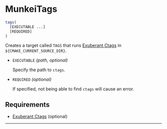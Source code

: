 # MunkeiTags #

```cmake
tags(
  [EXECUTABLE ...]
  [REQUIRED]
)
```

Creates a target called `TAGS` that runs [Exuberant Ctags] in
`${CMAKE_CURRENT_SOURCE_DIR}`.

*   `EXECUTABLE` *(path, optional)*

    Specify the path to `ctags`.

*   `REQUIRED` *(optional)*

    If specified, not being able to find `ctags` will cause an error.

## Requirements ##

*   [Exuberant Ctags] (optional)

---

  [Exuberant Ctags]: http://ctags.sourceforge.net
